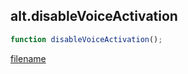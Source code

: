 ## alt.disableVoiceActivation

```js
function disableVoiceActivation();
```

[filename](method_disableVoiceActivation_m.md ':include')